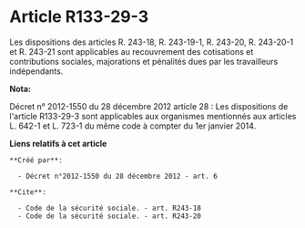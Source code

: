 # Article R133-29-3

Les dispositions des articles R. 243-18, R. 243-19-1, R. 243-20, R. 243-20-1 et R. 243-21 sont applicables au recouvrement
des cotisations et contributions sociales, majorations et pénalités dues par les travailleurs indépendants.

**Nota:**

Décret n° 2012-1550 du 28 décembre 2012 article 28 : Les dispositions de l'article R133-29-3 sont applicables aux organismes
mentionnés aux articles L. 642-1 et L. 723-1 du même code à compter du 1er janvier 2014.

**Liens relatifs à cet article**

	**Créé par**:

	  - Décret n°2012-1550 du 28 décembre 2012 - art. 6

	**Cite**:

	  - Code de la sécurité sociale. - art. R243-18
	  - Code de la sécurité sociale. - art. R243-20
